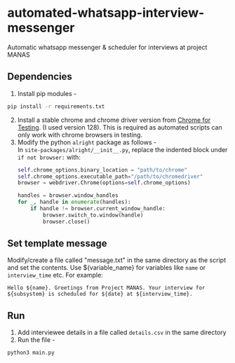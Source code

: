 # automated-whatsapp-interview-messenger
Automatic whatsapp messenger & scheduler for interviews at project MANAS

## Dependencies
1. Install pip modules - 
```bash
pip install -r requirements.txt
```
2. Install a stable chrome and chrome driver version from [Chrome for Testing](https://googlechromelabs.github.io/chrome-for-testing/). (I used version 128). This is required as automated scripts can only work with chrome browsers in testing.
3. Modify the python ``alright`` package as follows - 
    \
    In ``site-packages/alright/__init__.py``, replace the indented block under ``if not browser:`` with:
    ```python
    self.chrome_options.binary_location = "path/to/chrome"
    self.chrome_options.executable_path="/path/to/chromedriver"
    browser = webdriver.Chrome(options=self.chrome_options)
    
    handles = browser.window_handles
    for _, handle in enumerate(handles):
        if handle != browser.current_window_handle:
            browser.switch_to.window(handle)
            browser.close()
    ```

## Set template message
Modify/create a file called "message.txt" in the same directory as the script and set the contents. Use ${variable_name} for variables like ``name`` or ``interview_time`` etc. For example:
```
Hello ${name}. Greetings from Project MANAS. Your interview for ${subsystem} is scheduled for ${date} at ${interview_time}.
```

## Run
1. Add interviewee details in a file called ``details.csv`` in the same directory
2. Run the file - 
```bash
python3 main.py
```